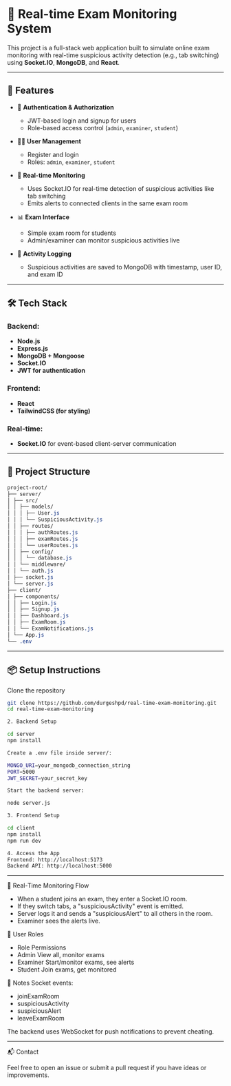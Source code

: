 # 👀 Real-time Exam Monitoring System

This project is a full-stack web application built to simulate online exam monitoring with real-time suspicious activity detection (e.g., tab switching) using **Socket.IO**, **MongoDB**, and **React**.

---

## 🚀 Features

- 🔐 **Authentication & Authorization**
  - JWT-based login and signup for users
  - Role-based access control (`admin`, `examiner`, `student`)

- 🧑‍💻 **User Management**
  - Register and login
  - Roles: `admin`, `examiner`, `student`

- 📡 **Real-time Monitoring**
  - Uses Socket.IO for real-time detection of suspicious activities like tab switching
  - Emits alerts to connected clients in the same exam room

- 📊 **Exam Interface**
  - Simple exam room for students
  - Admin/examiner can monitor suspicious activities live

- 🧠 **Activity Logging**
  - Suspicious activities are saved to MongoDB with timestamp, user ID, and exam ID

---

## 🛠️ Tech Stack

### Backend:
- **Node.js**
- **Express.js**
- **MongoDB + Mongoose**
- **Socket.IO**
- **JWT for authentication**

### Frontend:
- **React**
- **TailwindCSS (for styling)**

### Real-time:
- **Socket.IO** for event-based client-server communication

---

## 📁 Project Structure

```css
project-root/
├── server/
│ ├── src/
│ │ ├── models/
│ │ │ ├── User.js
│ │ │ └── SuspiciousActivity.js
│ │ ├── routes/
│ │ │ ├── authRoutes.js
│ │ │ ├── examRoutes.js
│ │ │ └── userRoutes.js
│ │ ├── config/
│ │ │ └── database.js
│ │ └── middleware/
│ │ └── auth.js
│ ├── socket.js
│ └── server.js
├── client/
│ ├── components/
│ │ ├── Login.js
│ │ ├── Signup.js
│ │ ├── Dashboard.js
│ │ ├── ExamRoom.js
│ │ └── ExamNotifications.js
│ └── App.js
└── .env
```

---

## 📦 Setup Instructions

Clone the repository

```bash
git clone https://github.com/durgeshpd/real-time-exam-monitoring.git
cd real-time-exam-monitoring

2. Backend Setup

cd server
npm install

Create a .env file inside server/:

MONGO_URI=your_mongodb_connection_string
PORT=5000
JWT_SECRET=your_secret_key

Start the backend server:

node server.js

3. Frontend Setup

cd client
npm install
npm run dev

4. Access the App
Frontend: http://localhost:5173
Backend API: http://localhost:5000

```

---

🧪 Real-Time Monitoring Flow
- When a student joins an exam, they enter a Socket.IO room.
- If they switch tabs, a "suspiciousActivity" event is emitted.
- Server logs it and sends a "suspiciousAlert" to all others in the room.
- Examiner sees the alerts live.

🔐 User Roles
- Role	Permissions
- Admin	View all, monitor exams
- Examiner	Start/monitor exams, see alerts
- Student	Join exams, get monitored

📌 Notes
Socket events:
- joinExamRoom
- suspiciousActivity
- suspiciousAlert
- leaveExamRoom
  
The backend uses WebSocket for push notifications to prevent cheating.

---

📬 Contact

Feel free to open an issue or submit a pull request if you have ideas or improvements.
